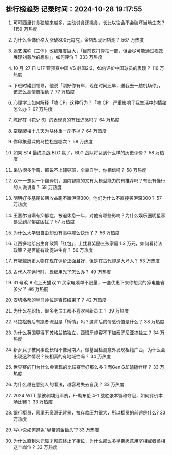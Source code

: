 
## 排行榜趋势 记录时间：2024-10-28 19:17:55
  
  1. 可可西里讨食狼越来越多，主动讨食还挑食，长此以往会不会破坏当地生态？ 1159 万热度
    
  2. 为什么金饰价格大涨破800元每克，金店却现闭店潮？ 567 万热度
    
  3. 张艺谋称《三体》改编难度巨大，「目前仅打算拍一部，但会尽可能通过视效展现刘慈欣的想象」，如何评价？ 333 万热度
    
  4. 10 月 27 日 U17 亚预赛中国 VS 韩国2:2，如何评价中国球员的表现？ 116 万热度
    
  5. 下班时碰到领导，他说「刚好你有车，现在时间还早，送我去一趟机场你」，该怎么高情商拒绝？ 77 万热度
    
  6. 心理学上如何解释「嗑 CP」这种行为？「嗑 CP」严重影响了我生活中的情绪怎么办？ 67 万热度
    
  7. 陈好在《花少 6》的表现真的有压迫感吗？ 64 万热度
    
  8. 空腹爬楼十几天为啥体重一斤不掉？ 64 万热度
    
  9. 你印象最深的马拉松是哪次？ 59 万热度
    
  10. 如果 S14 最终决战 BLG 赢了，BLG 战队将达到什么样的历史评价？ 58 万热度
    
  11. 采访很多学霸，都说不上辅导班，全靠自学，你相信吗？ 58 万热度
    
  12. 双十一想买一个翻译机，国内智能的又有大模型能力的有推荐吗？有没有懂行的人说说看？ 58 万热度
    
  13. 明明好多基民长期收益跑不赢沪深300，他们为什么不直接买沪深300？ 57 万热度
    
  14. 王嘉尔自曝有抑郁症，被迫休息一年，对他有哪些影响？为什么娱乐圈明星容易受到抑郁症困扰？ 57 万热度
    
  15. 为什么大学很自由却没有高中那么快乐了？ 56 万热度
    
  16. 江西多地给出生育政策「红包」，上犹县奖励三孩家庭 1.3 万元，如何看待该政策？是否能有效促进生育？ 56 万热度
    
  17. 有哪些历史人物在现在评价正面且好，但是在古代却是大坏人？ 53 万热度
    
  18. 古代人在远行时，盘缠用光了怎么办？ 49 万热度
    
  19. 31 号晚 8 点上天猫双 11 买家电凑单不限量，一套优惠下来你想买的家电能省多少？ 46 万热度
    
  20. 安切洛蒂的皇马帅位是否该结束了？ 42 万热度
    
  21. 为什么在职场，很多老员工都不喜欢带新员工？ 39 万热度
    
  22. 马拉松赛后有跑者流泪是「矫情」吗？这背后的情感价值是什么？ 38 万热度
    
  23. 为什么英国容得下苏格兰搞独立，西班牙却容不下加泰罗尼亚搞独立？ 34 万热度
    
  24. 新乡女子被同事说长相不像河南人，做基因检测意外发现祖籍广西，为什么会出现这种情况？长相真的有地域性吗？ 34 万热度
    
  25. 世界赛的T1为什么会表现的比联赛里好那么多？而Gen.G却磕磕绊绊？ 33 万热度
    
  26. 为什么越在意别人的看法，越容易失去自我？ 33 万热度
    
  27. 2024 WTT 蒙彼利埃冠军赛，F-勒布伦 4-1 战胜张本智和夺冠，如何评价本场比赛？ 33 万热度
    
  28. 银行柜员，家里无资源无背景，拉存款压力很大，所以柜员的前途是什么? 33 万热度
    
  29. 写小说如何避免“皇帝的金锄头”? 33 万热度
    
  30. 为什么直到朱元璋才彻底终止了相位，为什么那么多皇帝愿意用宰相或者丞相这个岗位？ 33 万热度
    